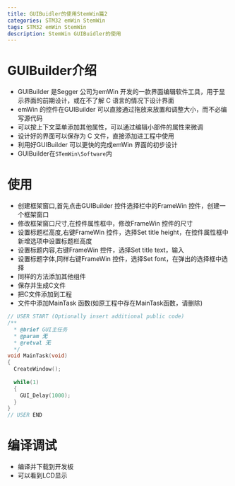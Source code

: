```yaml
---
title: GUIBuidler的使用StemWin篇2
categories: STM32 emWin StemWin
tags: STM32 emWin StemWin
description: StemWin GUIBuidler的使用
---
```

# GUIBuilder介绍
- GUIBuilder 是Segger 公司为emWin 开发的一款界面编辑软件工具，用于显示界面的前期设计，或在不了解 C 语言的情况下设计界面
- emWin 的控件在GUIBuilder 可以直接通过拖放来放置和调整大小，而不必编写源代码
- 可以按上下文菜单添加其他属性，可以通过编辑小部件的属性来微调
- 设计好的界面可以保存为 C 文件，直接添加进工程中使用
- 利用好GUIBuilder 可以更快的完成emWin 界面的初步设计
- GUIBuilder在`STemWin\Software`内

# 使用
- 创建框架窗口,首先点击GUIBuilder 控件选择栏中的FrameWin 控件，创建一个框架窗口
- 修改框架窗口尺寸,在控件属性框中，修改FrameWin 控件的尺寸
- 设置标题栏高度,右键FrameWin 控件，选择Set title height，在控件属性框中新增选项中设置标题栏高度
- 设置标题内容,右键FrameWin 控件，选择Set title text，输入
- 设置标题字体,同样右键FrameWin 控件，选择Set font，在弹出的选择框中选择
- 同样的方法添加其他组件
- 保存并生成C文件
- 把C文件添加到工程
- 文件中添加MainTask 函数(如原工程中存在MainTask函数，请删除)

```c
// USER START (Optionally insert additional public code)
/**
  * @brief GUI主任务
  * @param 无
  * @retval 无
  */
void MainTask(void)
{
  CreateWindow();
  
  while(1)
  {
    GUI_Delay(1000);
  }
}
// USER END
```
# 编译调试
- 编译并下载到开发板
- 可以看到LCD显示
